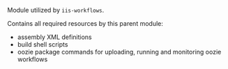 Module utilized by `iis-workflows`.

Contains all required resources by this parent module:

* assembly XML definitions
* build shell scripts
* oozie package commands for uploading, running and monitoring oozie workflows
